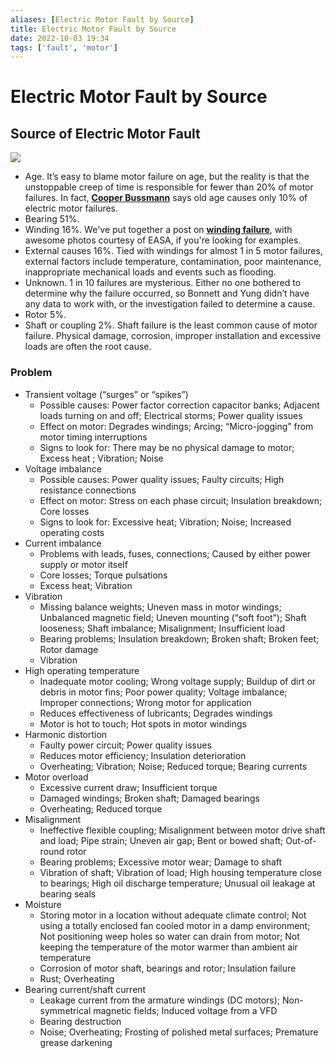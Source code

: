 ```yaml
---
aliases: [Electric Motor Fault by Source]
title: Electric Motor Fault by Source
date: 2022-10-03 19:34
tags: ['fault', 'motor']
---
```


# Electric Motor Fault by Source

## Source of Electric Motor Fault

![](https://i.imgur.com/ZD63wif.jpeg)

- Age. It’s easy to blame motor failure on age, but the reality is that the unstoppable creep of time is responsible for fewer than 20% of motor failures. In fact, **[Cooper Bussmann](https://www.progress-energy.com/assets/www/docs/business/motor-protection-voltage-unbalance.pdf)** says old age causes only 10% of electric motor failures.
- Bearing 51%.
- Winding 16%. We've put together a post on [**winding failure**](https://www.dukeelectric.com/blog/3-phase-winding-failure-examples/), with awesome photos courtesy of EASA, if you're looking for examples.
- External causes 16%. Tied with windings for almost 1 in 5 motor failures, external factors include temperature, contamination, poor maintenance, inappropriate mechanical loads and events such as flooding.
- Unknown. 1 in 10 failures are mysterious. Either no one bothered to determine why the failure occurred, so Bonnett and Yung didn’t have any data to work with, or the investigation failed to determine a cause.
- Rotor 5%.
- Shaft or coupling 2%. Shaft failure is the least common cause of motor failure. Physical damage, corrosion, improper installation and excessive loads are often the root cause.

### Problem

- Transient voltage (“surges” or “spikes”)
  - Possible causes: Power factor correction capacitor banks; Adjacent loads turning on and off; Electrical storms; Power quality issues
  - Effect on motor: Degrades windings; Arcing; “Micro-jogging” from motor timing interruptions
  - Signs to look for: There may be no physical damage to motor; Excess heat ; Vibration; Noise
- Voltage imbalance
  - Possible causes: Power quality issues; Faulty circuits; High resistance connections
  - Effect on motor: Stress on each phase circuit; Insulation breakdown; Core losses
  - Signs to look for: Excessive heat; Vibration; Noise; Increased operating costs
 - Current imbalance
   - Problems with leads, fuses, connections; Caused by either power supply or motor itself
   - Core losses; Torque pulsations
   - Excess heat; Vibration
  - Vibration
    - Missing balance weights; Uneven mass in motor windings; Unbalanced magnetic field; Uneven mounting (“soft foot”); Shaft looseness; Shaft imbalance; Misalignment; Insufficient load
    - Bearing problems; Insulation breakdown; Broken shaft; Broken feet; Rotor damage
    - Vibration
  - High operating temperature
    - Inadequate motor cooling; Wrong voltage supply; Buildup of dirt or debris in motor fins; Poor power quality; Voltage imbalance; Improper connections; Wrong motor for application
    - Reduces effectiveness of lubricants; Degrades windings
    - Motor is hot to touch; Hot spots in motor windings
  - Harmonic distortion
    - Faulty power circuit; Power quality issues
    - Reduces motor efficiency; Insulation deterioration
    - Overheating; Vibration; Noise; Reduced torque; Bearing currents
  - Motor overload
    - Excessive current draw; Insufficient torque
    - Damaged windings; Broken shaft; Damaged bearings
    - Overheating; Reduced torque
- Misalignment
  - Ineffective flexible coupling; Misalignment between motor drive shaft and load; Pipe strain; Uneven air gap; Bent or bowed shaft; Out-of-round rotor
  - Bearing problems; Excessive motor wear; Damage to shaft
  - Vibration of shaft; Vibration of load; High housing temperature close to bearings; High oil discharge temperature; Unusual oil leakage at bearing seals
- Moisture
  - Storing motor in a location without adequate climate control; Not using a totally enclosed fan cooled motor in a damp environment; Not positioning weep holes so water can drain from motor; Not keeping the temperature of the motor warmer than ambient air temperature
  - Corrosion of motor shaft, bearings and rotor; Insulation failure
  - Rust; Overheating
- Bearing current/shaft current
  - Leakage current from the armature windings (DC motors); Non-symmetrical magnetic fields; Induced voltage from a VFD
  - Bearing destruction
  - Noise; Overheating; Frosting of polished metal surfaces; Premature grease darkening
